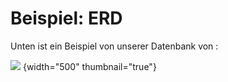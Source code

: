 # Beispiel: ERD

Unten ist ein Beispiel von unserer Datenbank von [](Beispiel-Normalisierung.md):

![](erd_lernende.drawio.png) {width="500" thumbnail="true"}